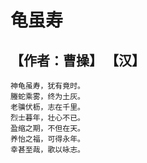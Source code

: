 # 龟虽寿

## 【作者：曹操】 【汉】

```
神龟虽寿，犹有竟时。
螣蛇乘雾，终为土灰。
老骥伏枥，志在千里。
烈士暮年，壮心不已。
盈缩之期，不但在天。
养怡之福，可得永年。
幸甚至哉，歌以咏志。
```
